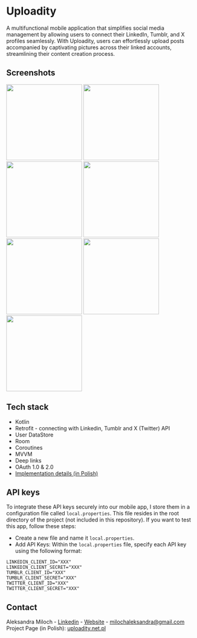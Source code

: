 # Uploadity 
A multifunctional mobile application that simplifies social media management by allowing users to connect their LinkedIn, Tumblr, and X profiles seamlessly. With Uploadity, users can effortlessly upload posts accompanied by captivating pictures across their linked accounts, streamlining their content creation process.
<br/>

## Screenshots
<p>
  <img src="http://aleksandramiloch.pl/uploadity/screenshots/screen1.png" width="200">
  <img src="http://aleksandramiloch.pl/uploadity/screenshots/screen2.png" width="200">
  <img src="http://aleksandramiloch.pl/uploadity/screenshots/screen3.png" width="200">
  <img src="http://aleksandramiloch.pl/uploadity/screenshots/screen4.png" width="200">
  <img src="http://aleksandramiloch.pl/uploadity/screenshots/screen5.png" width="200">
  <img src="http://aleksandramiloch.pl/uploadity/screenshots/screen6.png" width="200">
  <img src="http://aleksandramiloch.pl/uploadity/screenshots/screen7.png" width="200">
</p>

## Tech stack
* Kotlin
* Retrofit - connecting with Linkedin, Tumblr and X (Twitter) API
* User DataStore
* Room
* Coroutines
* MVVM
* Deep links
* OAuth 1.0 & 2.0
* [Implementation details (in Polish)](http://aleksandramiloch.pl/uploadity/)

## API keys
To integrate these API keys securely into our mobile app, I store them in a configuration file called `local.properties`. This file resides in the root directory of the project (not included in this repository). If you want to test this app, follow these steps:
* Create a new file and name it `local.properties`.
* Add API Keys: Within the `local.properties` file, specify each API key using the following format:
```
LINKEDIN_CLIENT_ID="XXX"
LINKEDIN_CLIENT_SECRET="XXX"
TUMBLR_CLIENT_ID="XXX"
TUMBLR_CLIENT_SECRET="XXX"
TWITTER_CLIENT_ID="XXX"
TWITTER_CLIENT_SECRET="XXX"
```

## Contact
Aleksandra Miloch - [Linkedin](https://www.linkedin.com/in/aleksandra-miloch/) - [Website](https://aleksandramiloch.pl/) - milochaleksandra@gmail.com <br/>
Project Page (in Polish): [uploadity.net.pl](http://aleksandramiloch.pl/uploadity/) <br/>
